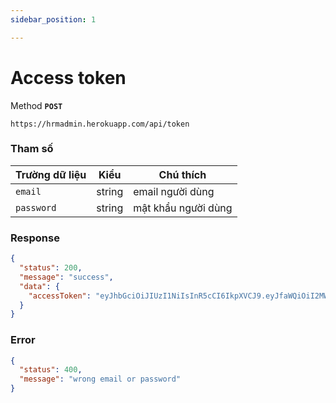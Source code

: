 ```yaml
---
sidebar_position: 1

---
```


# Access token

Method **`POST`**

```shell
https://hrmadmin.herokuapp.com/api/token
```

### Tham số

| Trường dữ liệu | Kiểu   | Chú thích           |
| -------------- | ------ | ------------------- |
| `email`     | string | email người dùng    |
| `password`     | string | mật khẩu người dùng |

### Response
```json
{
  "status": 200,
  "message": "success",
  "data": {
    "accessToken": "eyJhbGciOiJIUzI1NiIsInR5cCI6IkpXVCJ9.eyJfaWQiOiI2MWUxNDZhZDM3YmZhYjA2M2U2YWI5MzUiLCJpYXQiOjE2NDgyMjE2MzUsImV4cCI6MTY0ODIyNTIzNX0.4O0xrlA_RHdA4H29tzYH-FGwEpb9XZMNy2gG3q7bqz0"
  }
}
```
### Error
```json
{
  "status": 400,
  "message": "wrong email or password"
}
```